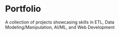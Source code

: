 # Portfolio
A collection of projects showcasing skills in ETL, Data Modeling/Manipulation, AI/ML, and Web Development
